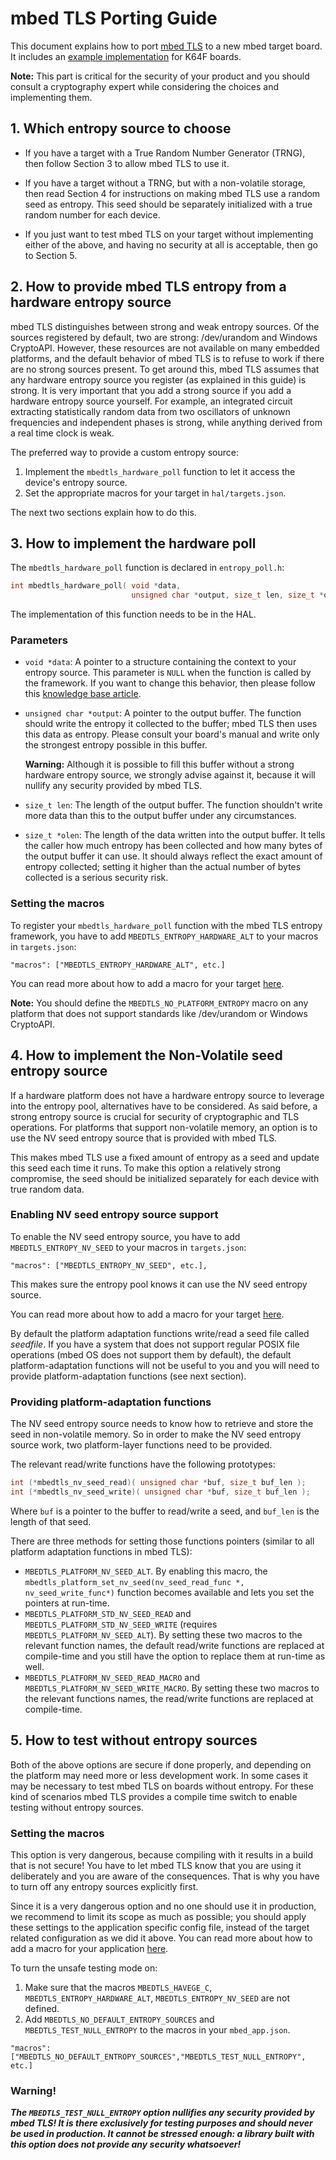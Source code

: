 # mbed TLS Porting Guide

This document explains how to port [mbed TLS](https://github.com/ARMmbed/mbedtls) to a new mbed target board. It includes an [example implementation](https://github.com/ARMmbed/mbed-tls-lib) for K64F boards.

<span class="notes">**Note:** This part is critical for the security of your product and you should consult a cryptography expert while considering the choices and implementing them.</span>

## 1. Which entropy source to choose

- If you have a target with a True Random Number Generator (TRNG), then follow Section 3 to allow mbed TLS to use it.

- If you have a target without a TRNG, but with a non-volatile storage, then read Section 4 for instructions on making mbed TLS use a random seed as entropy. This seed should be separately initialized with a true random number for each device.

- If you just want to test mbed TLS on your target without implementing either of the above, and having no security at all is acceptable, then go to Section 5.

## 2. How to provide mbed TLS entropy from a hardware entropy source

mbed TLS distinguishes between strong and weak entropy sources. Of the sources registered by default, two are strong: /dev/urandom and Windows CryptoAPI. However, these resources are not available on many embedded platforms, and the default behavior of mbed TLS is to refuse to work if there are no strong sources present. To get around this, mbed TLS assumes that any hardware entropy source you register (as explained in this guide) is strong. It is very important that you add a strong source if you add a hardware entropy source yourself. For example, an integrated circuit extracting statistically random data from two oscillators of unknown frequencies and independent phases is strong, while anything derived from a real time clock is weak.

The preferred way to provide a custom entropy source:

1. Implement the `mbedtls_hardware_poll` function to let it access the device's entropy source.
2. Set the appropriate macros for your target in `hal/targets.json`.

The next two sections explain how to do this.

## 3. How to implement the hardware poll

The `mbedtls_hardware_poll` function is declared in `entropy_poll.h`:

```C
int mbedtls_hardware_poll( void *data,
                           unsigned char *output, size_t len, size_t *olen );
```

The implementation of this function needs to be in the HAL.

### Parameters

- ``void *data``: A pointer to a structure containing the context to your entropy source. This parameter is `NULL` when the function is called by the framework. If you want to change this behavior, then please follow this [knowledge base article](https://tls.mbed.org/kb/how-to/add-entropy-sources-to-entropy-pool).

- ``unsigned char *output``: A pointer to the output buffer. The function should write the entropy it collected to the buffer; mbed TLS then uses this data as entropy. Please consult your board's manual and write only the strongest entropy possible in this buffer. 

	**Warning:** Although it is possible to fill this buffer without a strong hardware entropy source, we strongly advise against it, because it will nullify any security provided by mbed TLS.

- ``size_t len``: The length of the output buffer. The function shouldn't write more data than this to the output buffer under any circumstances.

- ``size_t *olen``: The length of the data written into the output buffer. It tells the caller how much entropy has been collected and how many bytes of the output buffer it can use. It should always reflect the exact amount of entropy collected; setting it higher than the actual number of bytes collected is a serious security risk.

### Setting the macros

To register your `mbedtls_hardware_poll` function with the mbed TLS entropy framework, you have to add `MBEDTLS_ENTROPY_HARDWARE_ALT` to your macros in `targets.json`:

```
"macros": ["MBEDTLS_ENTROPY_HARDWARE_ALT", etc.]
```

You can read more about how to add a macro for your target [here](../../advanced/targets.md).

<span class="notes">**Note:** You should define the `MBEDTLS_NO_PLATFORM_ENTROPY` macro on any platform that does not support standards like /dev/urandom or Windows CryptoAPI.</span>

## 4. How to implement the Non-Volatile seed entropy source

If a hardware platform does not have a hardware entropy source to leverage into the entropy pool, alternatives have to be considered. As said before, a strong entropy source is crucial for security of cryptographic and TLS operations. For platforms that support non-volatile memory, an option is to use the NV seed entropy source that is provided with mbed TLS.

This makes mbed TLS use a fixed amount of entropy as a seed and update this seed each time it runs. To make this option a relatively strong compromise, the seed should be initialized separately for each device with true random data.

### Enabling NV seed entropy source support

To enable the NV seed entropy source, you have to add `MBEDTLS_ENTROPY_NV_SEED` to your macros in `targets.json`:

```
"macros": ["MBEDTLS_ENTROPY_NV_SEED", etc.],
```

This makes sure the entropy pool knows it can use the NV seed entropy source. 

You can read more about how to add a macro for your target [here](../../advanced/targets.md).

By default the platform adaptation functions write/read a seed file called *seedfile*. If you have a system that does not support regular POSIX file operations (mbed OS does not support them by default), the default platform-adaptation functions will not be useful to you and you will need to provide platform-adaptation functions (see next section).

### Providing platform-adaptation functions

The NV seed entropy source needs to know how to retrieve and store the seed in non-volatile memory. So in order to make the NV seed entropy source work, two platform-layer functions need to be provided.

The relevant read/write functions have the following prototypes:

```C
int (*mbedtls_nv_seed_read)( unsigned char *buf, size_t buf_len );
int (*mbedtls_nv_seed_write)( unsigned char *buf, size_t buf_len );
```

Where `buf` is a pointer to the buffer to read/write a seed, and `buf_len` is the length of that seed.

There are three methods for setting those functions pointers (similar to all platform adaptation functions in mbed TLS):

* `MBEDTLS_PLATFORM_NV_SEED_ALT`. By enabling this macro, the `mbedtls_platform_set_nv_seed(nv_seed_read_func *, nv_seed_write_func*)` function becomes available and lets you set the pointers at run-time.
* `MBEDTLS_PLATFORM_STD_NV_SEED_READ` and `MBEDTLS_PLATFORM_STD_NV_SEED_WRITE` (requires `MBEDTLS_PLATFORM_NV_SEED_ALT`). By setting these two macros to the relevant function names, the default read/write functions are replaced at compile-time and you still have the option to replace them at run-time as well.
* `MBEDTLS_PLATFORM_NV_SEED_READ_MACRO` and `MBEDTLS_PLATFORM_NV_SEED_WRITE_MACRO`. By setting these two macros to the relevant functions names, the read/write functions are replaced at compile-time.

## 5. How to test without entropy sources

Both of the above options are secure if done properly, and depending on the platform may need more or less development work. In some cases it may be necessary to test mbed TLS on boards without entropy. For these kind of scenarios mbed TLS provides a compile time switch to enable testing without entropy sources.

### Setting the macros

This option is very dangerous, because compiling with it results in a build that is not secure! You have to let mbed TLS know that you are using it deliberately and you are aware of the consequences. That is why you have to turn off any entropy sources explicitly first.

Since it is a very dangerous option and no one should use it in production, we recommend to limit its scope as much as possible; you should apply these settings to the application specific config file, instead of the target related configuration as we did it above. You can read more about how to add a macro for your application [here](../../advanced/writing_apps.md).

To turn the unsafe testing mode on:

1. Make sure that the macros `MBEDTLS_HAVEGE_C`, `MBEDTLS_ENTROPY_HARDWARE_ALT`, `MBEDTLS_ENTROPY_NV_SEED` are not defined.
2. Add `MBEDTLS_NO_DEFAULT_ENTROPY_SOURCES` and `MBEDTLS_TEST_NULL_ENTROPY` to the macros in your `mbed_app.json`.
```
"macros": ["MBEDTLS_NO_DEFAULT_ENTROPY_SOURCES","MBEDTLS_TEST_NULL_ENTROPY", etc.]
```

### Warning!
_**The `MBEDTLS_TEST_NULL_ENTROPY` option nullifies any security provided by mbed TLS! It is there exclusively for testing purposes and should never be used in production. It cannot be stressed enough: a library built with this option does not provide any security whatsoever!**_

